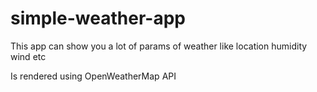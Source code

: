 # simple-weather-app

This app can show you a lot of params of weather like location humidity wind etc

Is rendered using OpenWeatherMap API
